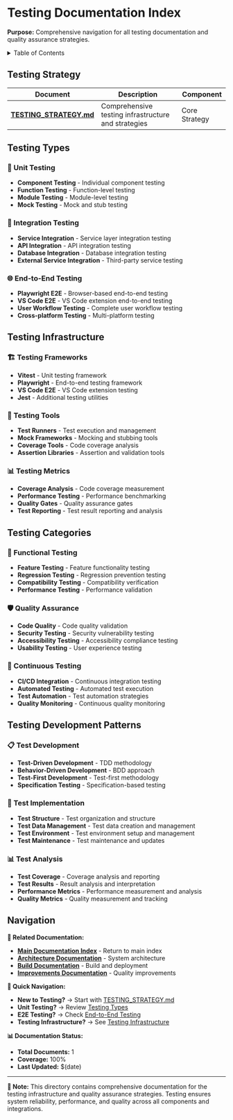 # Testing Documentation Index

**Purpose:** Comprehensive navigation for all testing documentation and quality assurance strategies.

<details><summary>Table of Contents</summary>

- [Testing Strategy](#testing-strategy)
- [Testing Types](#testing-types)
- [Testing Infrastructure](#testing-infrastructure)
- [Navigation](#navigation)
      </details>

## Testing Strategy

| Document                                       | Description                                         | Component     |
| ---------------------------------------------- | --------------------------------------------------- | ------------- |
| **[TESTING_STRATEGY.md](TESTING_STRATEGY.md)** | Comprehensive testing infrastructure and strategies | Core Strategy |

## Testing Types

### 🧪 Unit Testing

- **Component Testing** - Individual component testing
- **Function Testing** - Function-level testing
- **Module Testing** - Module-level testing
- **Mock Testing** - Mock and stub testing

### 🔗 Integration Testing

- **Service Integration** - Service layer integration testing
- **API Integration** - API integration testing
- **Database Integration** - Database integration testing
- **External Service Integration** - Third-party service testing

### 🌐 End-to-End Testing

- **Playwright E2E** - Browser-based end-to-end testing
- **VS Code E2E** - VS Code extension end-to-end testing
- **User Workflow Testing** - Complete user workflow testing
- **Cross-platform Testing** - Multi-platform testing

## Testing Infrastructure

### 🏗️ Testing Frameworks

- **Vitest** - Unit testing framework
- **Playwright** - End-to-end testing framework
- **VS Code E2E** - VS Code extension testing
- **Jest** - Additional testing utilities

### 🔧 Testing Tools

- **Test Runners** - Test execution and management
- **Mock Frameworks** - Mocking and stubbing tools
- **Coverage Tools** - Code coverage analysis
- **Assertion Libraries** - Assertion and validation tools

### 📊 Testing Metrics

- **Coverage Analysis** - Code coverage measurement
- **Performance Testing** - Performance benchmarking
- **Quality Gates** - Quality assurance gates
- **Test Reporting** - Test result reporting and analysis

## Testing Categories

### 🎯 Functional Testing

- **Feature Testing** - Feature functionality testing
- **Regression Testing** - Regression prevention testing
- **Compatibility Testing** - Compatibility verification
- **Performance Testing** - Performance validation

### 🛡️ Quality Assurance

- **Code Quality** - Code quality validation
- **Security Testing** - Security vulnerability testing
- **Accessibility Testing** - Accessibility compliance testing
- **Usability Testing** - User experience testing

### 🔄 Continuous Testing

- **CI/CD Integration** - Continuous integration testing
- **Automated Testing** - Automated test execution
- **Test Automation** - Test automation strategies
- **Quality Monitoring** - Continuous quality monitoring

## Testing Development Patterns

### 📋 Test Development

- **Test-Driven Development** - TDD methodology
- **Behavior-Driven Development** - BDD approach
- **Test-First Development** - Test-first methodology
- **Specification Testing** - Specification-based testing

### 🔧 Test Implementation

- **Test Structure** - Test organization and structure
- **Test Data Management** - Test data creation and management
- **Test Environment** - Test environment setup and management
- **Test Maintenance** - Test maintenance and updates

### 📊 Test Analysis

- **Test Coverage** - Coverage analysis and reporting
- **Test Results** - Result analysis and interpretation
- **Performance Metrics** - Performance measurement and analysis
- **Quality Metrics** - Quality measurement and tracking

## Navigation

**🔗 Related Documentation:**

- **[Main Documentation Index](../INDEX.md)** - Return to main index
- **[Architecture Documentation](../architecture/)** - System architecture
- **[Build Documentation](../build/)** - Build and deployment
- **[Improvements Documentation](../improvements/)** - Quality improvements

**🎯 Quick Navigation:**

- **New to Testing?** → Start with [TESTING_STRATEGY.md](TESTING_STRATEGY.md)
- **Unit Testing?** → Review [Testing Types](#-unit-testing)
- **E2E Testing?** → Check [End-to-End Testing](#-end-to-end-testing)
- **Testing Infrastructure?** → See [Testing Infrastructure](#testing-infrastructure)

**📊 Documentation Status:**

- **Total Documents:** 1
- **Coverage:** 100%
- **Last Updated:** $(date)

---

**📝 Note:** This directory contains comprehensive documentation for the testing infrastructure and quality assurance strategies. Testing ensures system reliability, performance, and quality across all components and integrations.
